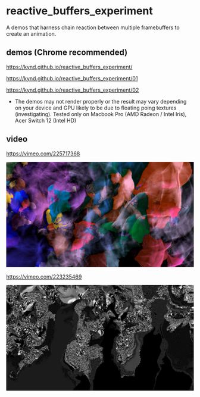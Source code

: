 # reactive_buffers_experiment

A demos that harness chain reaction between multiple framebuffers to create an animation.

## demos (Chrome recommended)

https://kynd.github.io/reactive_buffers_experiment/

https://kynd.github.io/reactive_buffers_experiment/01

https://kynd.github.io/reactive_buffers_experiment/02

* The demos may not render properly or the result may vary depending on your device and GPU likely to be due to floating poing textures (investigating). Tested only on Macbook Pro (AMD Radeon / Intel Iris), Acer Switch 12 (Intel HD)

## video

https://vimeo.com/225717368

<img src="https://github.com/kynd/reactive_buffers_experiment/blob/master/screenshot02.jpg?raw=true" alc="screenshot 02">

https://vimeo.com/223235469

<img src="https://github.com/kynd/reactive_buffers_experiment/blob/master/screenshot01.jpg?raw=true" alc="screenshot 01">
